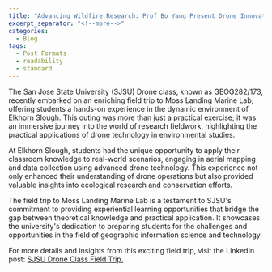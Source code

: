 ```yaml
---
title: "Advancing Wildfire Research: Prof Bo Yang Present Drone Innovations at SJSU MetCS Seminar"
excerpt_separator: "<!--more-->"
categories:
  - Blog
tags:
  - Post Formats
  - readability
  - standard
---
```

The San Jose State University (SJSU) Drone class, known as GEOG282/173, recently embarked on an enriching field trip to Moss Landing Marine Lab, offering students a hands-on experience in the dynamic environment of Elkhorn Slough. This outing was more than just a practical exercise; it was an immersive journey into the world of research fieldwork, highlighting the practical applications of drone technology in environmental studies.

At Elkhorn Slough, students had the unique opportunity to apply their classroom knowledge to real-world scenarios, engaging in aerial mapping and data collection using advanced drone technology. This experience not only enhanced their understanding of drone operations but also provided valuable insights into ecological research and conservation efforts.

The field trip to Moss Landing Marine Lab is a testament to SJSU's commitment to providing experiential learning opportunities that bridge the gap between theoretical knowledge and practical application. It showcases the university's dedication to preparing students for the challenges and opportunities in the field of geographic information science and technology.

For more details and insights from this exciting field trip, visit the LinkedIn post: [SJSU Drone Class Field Trip.](https://www.linkedin.com/feed/update/urn:li:activity:7058845518130532353/)





